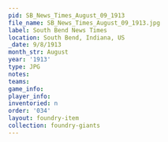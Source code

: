 ```yaml
---
pid: SB_News_Times_August_09_1913
file_name: SB_News_Times_August_09_1913.jpg
label: South Bend News Times
location: South Bend, Indiana, US
_date: 9/8/1913
month_str: August
year: '1913'
type: JPG
notes: 
teams: 
game_info: 
player_info: 
inventoried: n
order: '034'
layout: foundry-item
collection: foundry-giants
---
```

